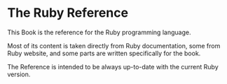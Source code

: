 # The Ruby Reference

This Book is the reference for the Ruby programming language.

Most of its content is taken directly from Ruby documentation, some from Ruby website, and some parts are written specifically for the book.

The Reference is intended to be always up-to-date with the current Ruby version.